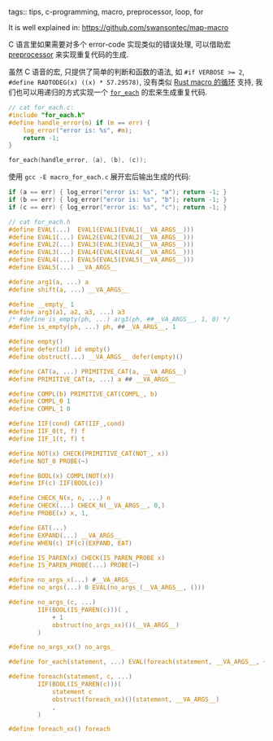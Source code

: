 tags:: tips, c-programming, macro, preprocessor, loop, for

It is well explained in:
https://github.com/swansontec/map-macro

C 语言里如果需要对多个 error-code 实现类似的错误处理,
可以借助宏 [preprocessor](https://en.wikipedia.org/wiki/C_preprocessor) 
来实现重复代码的生成.

虽然 C 语音的宏,
只提供了简单的判断和函数的语法, 如
`#if VERBOSE >= 2`,
`#define RADTODEG(x) ((x) * 57.29578)`, 
没有类似 [Rust macro 的循环](https://doc.rust-lang.org/rust-by-example/macros/repeat.html) 支持,
我们也可以用递归的方式实现一个 [`for_each`](../c-playground/macro_for_each/macro_for_each.c) 的宏来生成重复代码. 

```c
// cat for_each.c:
#include "for_each.h"
#define handle_error(m) if (m == err) {                                   \
    log_error("error is: %s", #m);                                        \
    return -1;                                                            \
}

for_each(handle_error, (a), (b), (c));
```

使用 `gcc -E macro_for_each.c` 展开宏后输出生成的代码:

```c
if (a == err) { log_error("error is: %s", "a"); return -1; }
if (b == err) { log_error("error is: %s", "b"); return -1; }
if (c == err) { log_error("error is: %s", "c"); return -1; }
```

```c
// cat for_each.h
#define EVAL(...)  EVAL1(EVAL1(EVAL1(__VA_ARGS__)))
#define EVAL1(...) EVAL2(EVAL2(EVAL2(__VA_ARGS__)))
#define EVAL2(...) EVAL3(EVAL3(EVAL3(__VA_ARGS__)))
#define EVAL3(...) EVAL4(EVAL4(EVAL4(__VA_ARGS__)))
#define EVAL4(...) EVAL5(EVAL5(EVAL5(__VA_ARGS__)))
#define EVAL5(...) __VA_ARGS__

#define arg1(a, ...) a
#define shift(a, ...) __VA_ARGS__

#define __empty_ 1
#define arg3(a1, a2, a3, ...) a3
/* #define is_empty(ph, ...) arg3(ph, ##__VA_ARGS__, 1, 0) */
#define is_empty(ph, ...) ph, ##__VA_ARGS__, 1

#define empty()
#define defer(id) id empty()
#define obstruct(...) __VA_ARGS__ defer(empty)()

#define CAT(a, ...) PRIMITIVE_CAT(a, __VA_ARGS__)
#define PRIMITIVE_CAT(a, ...) a ## __VA_ARGS__

#define COMPL(b) PRIMITIVE_CAT(COMPL_, b)
#define COMPL_0 1
#define COMPL_1 0

#define IIF(cond) CAT(IIF_,cond)
#define IIF_0(t, f) f
#define IIF_1(t, f) t

#define NOT(x) CHECK(PRIMITIVE_CAT(NOT_, x))
#define NOT_0 PROBE(~)

#define BOOL(x) COMPL(NOT(x))
#define IF(c) IIF(BOOL(c))

#define CHECK_N(x, n, ...) n
#define CHECK(...) CHECK_N(__VA_ARGS__, 0,)
#define PROBE(x) x, 1,

#define EAT(...)
#define EXPAND(...) __VA_ARGS__
#define WHEN(c) IF(c)(EXPAND, EAT)

#define IS_PAREN(x) CHECK(IS_PAREN_PROBE x)
#define IS_PAREN_PROBE(...) PROBE(~)

#define no_args_x(...) #__VA_ARGS__
#define no_args(...) 0 EVAL(no_args_(__VA_ARGS__, ()))

#define no_args_(c, ...)                                                      \
        IIF(BOOL(IS_PAREN(c)))( ,                                             \
            + 1                                                               \
            obstruct(no_args_xx)()(__VA_ARGS__)                               \
        )

#define no_args_xx() no_args_

#define for_each(statement, ...) EVAL(foreach(statement, __VA_ARGS__, ~))

#define foreach(statement, c, ...)                                            \
        IIF(BOOL(IS_PAREN(c)))(                                               \
            statement c                                                       \
            obstruct(foreach_xx)()(statement, __VA_ARGS__)                    \
            ,                                                                 \
        )

#define foreach_xx() foreach
```
